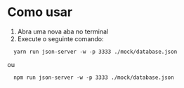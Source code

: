 # Como usar

1. Abra uma nova aba no terminal
2. Execute o seguinte comando:

```
  yarn run json-server -w -p 3333 ./mock/database.json
```
ou

```
  npm run json-server -w -p 3333 ./mock/database.json
```
